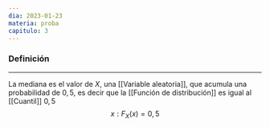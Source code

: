 ```yaml
---
dia: 2023-01-23
materia: proba
capitulo: 3
---
```

### Definición
---
La mediana es el valor de $X$, una [[Variable aleatoria]], que acumula una probabilidad de $0,5$, es decir que la [[Función de distribución]] es igual al [[Cuantil]] $0,5$ $$ x : F_X(x) = 0,5 $$
